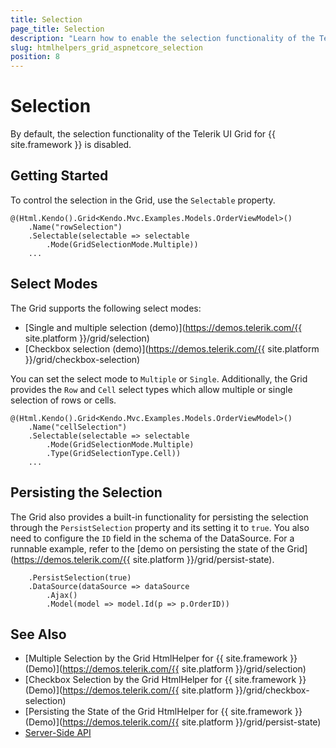```yaml
---
title: Selection
page_title: Selection
description: "Learn how to enable the selection functionality of the Telerik UI Grid for {{ site.framework }}."
slug: htmlhelpers_grid_aspnetcore_selection
position: 8
---
```


# Selection

By default, the selection functionality of the Telerik UI Grid for {{ site.framework }} is disabled.

## Getting Started

To control the selection in the Grid, use the `Selectable` property.

    @(Html.Kendo().Grid<Kendo.Mvc.Examples.Models.OrderViewModel>()
        .Name("rowSelection")
        .Selectable(selectable => selectable
            .Mode(GridSelectionMode.Multiple))
		...

## Select Modes

The Grid supports the following select modes:
* [Single and multiple selection (demo)](https://demos.telerik.com/{{ site.platform }}/grid/selection)
* [Checkbox selection (demo)](https://demos.telerik.com/{{ site.platform }}/grid/checkbox-selection)

You can set the select mode to `Multiple` or `Single`. Additionally, the Grid provides the `Row` and `Cell` select types which allow multiple or single selection of rows or cells.

    @(Html.Kendo().Grid<Kendo.Mvc.Examples.Models.OrderViewModel>()
        .Name("cellSelection")
        .Selectable(selectable => selectable
            .Mode(GridSelectionMode.Multiple)
            .Type(GridSelectionType.Cell))
        ...


## Persisting the Selection

The Grid also provides a built-in functionality for persisting the selection through the `PersistSelection` property and its setting it to `true`. You also need to configure the `ID` field in the schema of the DataSource. For a runnable example, refer to the [demo on persisting the state of the Grid](https://demos.telerik.com/{{ site.platform }}/grid/persist-state).

        .PersistSelection(true)
        .DataSource(dataSource => dataSource
            .Ajax()
            .Model(model => model.Id(p => p.OrderID))

## See Also

* [Multiple Selection by the Grid HtmlHelper for {{ site.framework }} (Demo)](https://demos.telerik.com/{{ site.platform }}/grid/selection)
* [Checkbox Selection by the Grid HtmlHelper for {{ site.framework }} (Demo)](https://demos.telerik.com/{{ site.platform }}/grid/checkbox-selection)
* [Persisting the State of the Grid HtmlHelper for {{ site.framework }} (Demo)](https://demos.telerik.com/{{ site.platform }}/grid/persist-state)
* [Server-Side API](/api/grid)
